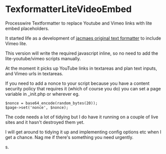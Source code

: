 # TexformatterLiteVideoEmbed
Processwire Textformatter to replace Youtube and Vimeo links with lite embed placeholders.

It started life as a development of [jacmaes original text formatter](https://github.com/jacmaes/TextformatterLiteYouTubeEmbed) to include Vimeo lite.

This version will write the required javascript inline, so no need to add the lite-youtube/vimeo scripts manually.

At the moment it picks up YouTube links in textareas and plan text inputs, and Vimeo urls in textareas.

If you need to add a nonce to your script because you have a content security policy that requires it (which of course you do) you can set a page variable in _init.php or wherever eg.

    $nonce = base64_encode(random_bytes(20));
    $page->set('nonce', $nonce);

The code needs a lot of tidying but I do have it running on a couple of live sites and it hasn't destroyed them yet.

I will get around to tidying it up and implementing config options etc when I get a chance. Nag me if there's something you need urgently.

s.
